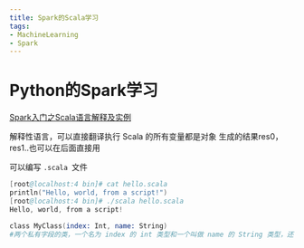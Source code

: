 ```yaml
---
title: Spark的Scala学习
tags: 
- MachineLearning
- Spark
---
```

# Python的Spark学习

[Spark入门之Scala语言解释及实例](https://www.ibm.com/developerworks/cn/opensource/os-cn-spark-scala/index.html)

解释性语言，可以直接翻译执行
Scala 的所有变量都是对象
生成的结果res0，res1..也可以在后面直接用

可以编写 `.scala `文件
```s
[root@localhost:4 bin]# cat hello.scala
println("Hello, world, from a script!")
[root@localhost:4 bin]# ./scala hello.scala
Hello, world, from a script!
```

```s
class MyClass(index: Int, name: String)
#两个私有字段的类，一个名为 index 的 int 类型和一个叫做 name 的 String 类型，还有一个用这些变量作为参数获得初始值的构造函数。
```